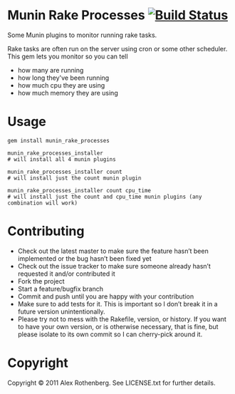 # Munin Rake Processes [![Build Status](https://secure.travis-ci.org/alexrothenberg/munin_rake_processes.png)](http://travis-ci.org/alexrothenberg/munin_rake_processes)

Some Munin plugins to monitor running rake tasks.

Rake tasks are often run on the server using cron or some other scheduler. This gem lets you monitor so you can tell

* how many are running
* how long they've been running
* how much cpu they are using
* how much memory they are using

# Usage

    gem install munin_rake_processes
    
    munin_rake_processes_installer
    # will install all 4 munin plugins

    munin_rake_processes_installer count
    # will install just the count munin plugin

    munin_rake_processes_installer count cpu_time
    # will install just the count and cpu_time munin plugins (any combination will work)

# Contributing

* Check out the latest master to make sure the feature hasn’t been implemented or the bug hasn’t been fixed yet
* Check out the issue tracker to make sure someone already hasn’t requested it and/or contributed it
* Fork the project
* Start a feature/bugfix branch
* Commit and push until you are happy with your contribution
* Make sure to add tests for it. This is important so I don’t break it in a future version unintentionally.
* Please try not to mess with the Rakefile, version, or history. If you want to have your own version, or is otherwise necessary, that is fine, but please isolate to its own commit so I can cherry-pick around it.

# Copyright

Copyright © 2011 Alex Rothenberg. See LICENSE.txt for further details.
